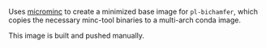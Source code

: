 Uses [microminc](https://github.com/FNNDSC/microminc)
to create a minimized base image for `pl-bichamfer`,
which copies the necessary minc-tool binaries to a multi-arch conda image.

This image is built and pushed manually.

